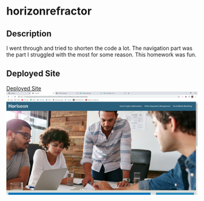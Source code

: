 # horizonrefractor
## Description
I went through and tried to shorten the code a lot. The navigation part was the part I struggled with the most for some reason. This homework was fun. 
## Deployed Site
[Deployed Site](http://)
![screenshot](./assets/screenshot/horiseon.png)

